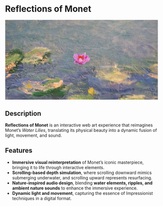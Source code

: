 # Reflections of Monet

![Reflections of Monet](img/opengraph.png)

## Description

**Reflections of Monet** is an interactive web art experience that reimagines Monet’s _Water Lilies_, translating its physical beauty into a dynamic fusion of light, movement, and sound.

## Features

- **Immersive visual reinterpretation** of Monet’s iconic masterpiece, bringing it to life through interactive elements.
- **Scrolling-based depth simulation**, where scrolling downward mimics submerging underwater, and scrolling upward represents resurfacing.
- **Nature-inspired audio design**, blending **water elements, ripples, and ambient nature sounds** to enhance the immersive experience.
- **Dynamic light and movement**, capturing the essence of Impressionist techniques in a digital format.
